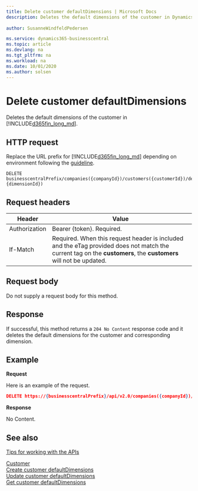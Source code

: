 ```yaml
---
title: Delete customer defaultDimensions | Microsoft Docs
description: Deletes the default dimensions of the customer in Dynamics 365 Business Central.
 
author: SusanneWindfeldPedersen

ms.service: dynamics365-businesscentral
ms.topic: article
ms.devlang: na
ms.tgt_pltfrm: na
ms.workload: na
ms.date: 10/01/2020
ms.author: solsen
---
```


# Delete customer defaultDimensions
Deletes the default dimensions of the customer in [!INCLUDE[d365fin_long_md](../../includes/d365fin_long_md.md)].

## HTTP request
Replace the URL prefix for [!INCLUDE[d365fin_long_md](../../includes/d365fin_long_md.md)] depending on environment following the [guideline](../../v2.0/endpoints-apis-for-dynamics.md).
```
DELETE businesscentralPrefix/companies({companyId})/customers({customerId})/defaultDimensions({customerId},{dimensionId})
```

## Request headers

|Header         |Value                     |
|---------------|--------------------------|
|Authorization  |Bearer {token}. Required. |
|If-Match       |Required. When this request header is included and the eTag provided does not match the current tag on the **customers**, the **customers** will not be updated. |

## Request body
Do not supply a request body for this method.

## Response
If successful, this method returns a ```204 No Content``` response code and it deletes the default dimensions for the customer and corresponding dimension.

## Example

**Request**

Here is an example of the request.

```json
DELETE https://{businesscentralPrefix}/api/v2.0/companies({companyId})/customers({customerId})/defaultDimensions({customerId},{dimensionId})
```

**Response** 

No Content.

## See also
[Tips for working with the APIs](/dynamics365/business-central/dev-itpro/developer/devenv-connect-apps-tips)  

[Customer](../resources/dynamics_customer.md)  
[Create customer defaultDimensions](dynamics_customer_create_defaultdimensions.md)  
[Update customer defaultDimensions](dynamics_customer_update_defaultdimensions.md)  
[Get customer defaultDimensions](dynamics_customer_get_defaultdimensions.md)  
